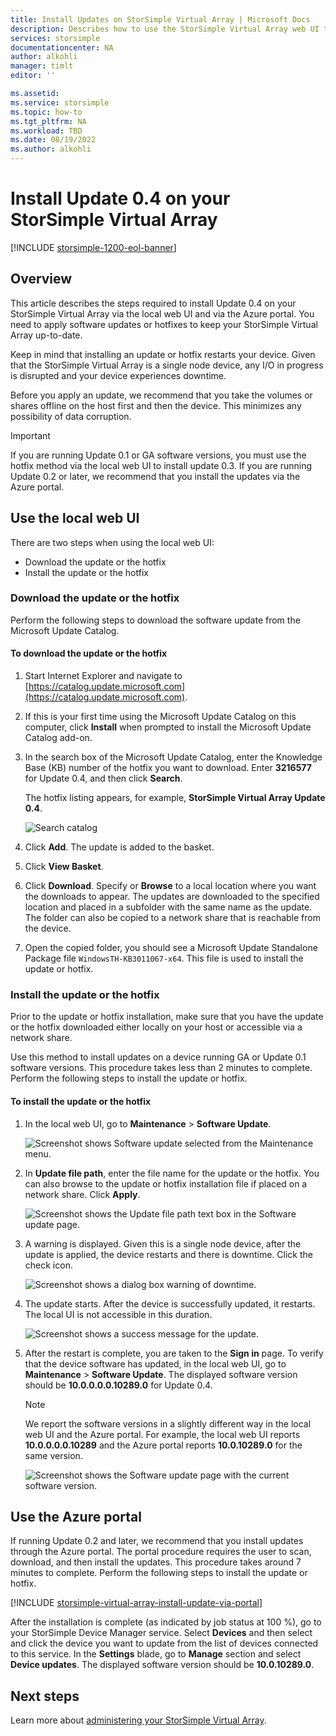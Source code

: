 ```yaml
---
title: Install Updates on StorSimple Virtual Array | Microsoft Docs
description: Describes how to use the StorSimple Virtual Array web UI to apply Update 0.4 using the Azure portal and hot fix method.
services: storsimple
documentationcenter: NA
author: alkohli
manager: timlt
editor: ''

ms.assetid: 
ms.service: storsimple
ms.topic: how-to
ms.tgt_pltfrm: NA
ms.workload: TBD
ms.date: 08/19/2022
ms.author: alkohli
---
```

# Install Update 0.4 on your StorSimple Virtual Array

[!INCLUDE [storsimple-1200-eol-banner](../../includes/storsimple-1200-eol-banner.md)]

## Overview

This article describes the steps required to install Update 0.4 on your StorSimple Virtual Array via the local web UI and via the Azure portal. You need to apply software updates or hotfixes to keep your StorSimple Virtual Array up-to-date. 

Keep in mind that installing an update or hotfix restarts your device. Given that the StorSimple Virtual Array is a single node device, any I/O in progress is disrupted and your device experiences downtime. 

Before you apply an update, we recommend that you take the volumes or shares offline on the host first and then the device. This minimizes any possibility of data corruption.

> [!IMPORTANT]
> If you are running Update 0.1 or GA software versions, you must use the hotfix method via the local web UI to install update 0.3. If you are running Update 0.2 or later, we recommend that you install the updates via the Azure portal.
 

## Use the local web UI

There are two steps when using the local web UI:

* Download the update or the hotfix
* Install the update or the hotfix

### Download the update or the hotfix

Perform the following steps to download the software update from the Microsoft Update Catalog.

#### To download the update or the hotfix

1. Start Internet Explorer and navigate to [https://catalog.update.microsoft.com](https://catalog.update.microsoft.com).

2. If this is your first time using the Microsoft Update Catalog on this computer, click **Install** when prompted to install the Microsoft Update Catalog add-on.

3. In the search box of the Microsoft Update Catalog, enter the Knowledge Base (KB) number of the hotfix you want to download. Enter **3216577** for Update 0.4, and then click **Search**.
   
    The hotfix listing appears, for example, **StorSimple Virtual Array Update 0.4**.
   
    ![Search catalog](./media/storsimple-virtual-array-install-update-04/download1.png)

4. Click **Add**. The update is added to the basket.

5. Click **View Basket**.

6. Click **Download**. Specify or **Browse** to a local location where you want the downloads to appear. The updates are downloaded to the specified location and placed in a subfolder with the same name as the update. The folder can also be copied to a network share that is reachable from the device.

7. Open the copied folder, you should see a Microsoft Update Standalone Package file `WindowsTH-KB3011067-x64`. This file is used to install the update or hotfix.

### Install the update or the hotfix

Prior to the update or hotfix installation, make sure that you have the update or the hotfix downloaded either locally on your host or accessible via a network share. 

Use this method to install updates on a device running GA or Update 0.1 software versions. This procedure takes less than 2 minutes to complete. Perform the following steps to install the update or hotfix.

#### To install the update or the hotfix

1. In the local web UI, go to **Maintenance** > **Software Update**.
   
    ![Screenshot shows Software update selected from the Maintenance menu.](./media/storsimple-virtual-array-install-update/update1m.png)

2. In **Update file path**, enter the file name for the update or the hotfix. You can also browse to the update or hotfix installation file if placed on a network share. Click **Apply**.
   
    ![Screenshot shows the Update file path text box in the Software update page.](./media/storsimple-virtual-array-install-update/update2m.png)

3. A warning is displayed. Given this is a single node device, after the update is applied, the device restarts and there is downtime. Click the check icon.
   
   ![Screenshot shows a dialog box warning of downtime.](./media/storsimple-virtual-array-install-update/update3m.png)

4. The update starts. After the device is successfully updated, it restarts. The local UI is not accessible in this duration.
   
    ![Screenshot shows a success message for the update.](./media/storsimple-virtual-array-install-update/update5m.png)

5. After the restart is complete, you are taken to the **Sign in** page. To verify that the device software has updated, in the local web UI, go to **Maintenance** > **Software Update**. The displayed software version should be **10.0.0.0.0.10289.0** for Update 0.4.
   
   > [!NOTE]
   > We report the software versions in a slightly different way in the local web UI and the Azure portal. For example, the local web UI reports **10.0.0.0.0.10289** and the Azure portal reports **10.0.10289.0** for the same version.
   
    ![Screenshot shows the Software update page with the current software version.](./media/storsimple-virtual-array-install-update/update6m.png)

## Use the Azure portal

If running Update 0.2 and later, we recommend that you install updates through the Azure portal. The portal procedure requires the user to scan, download, and then install the updates. This procedure takes around 7 minutes to complete. Perform the following steps to install the update or hotfix.

[!INCLUDE [storsimple-virtual-array-install-update-via-portal](../../includes/storsimple-virtual-array-install-update-via-portal-04.md)]

After the installation is complete (as indicated by job status at 100 %), go to your StorSimple Device Manager service. Select **Devices** and then select and click the device you want to update from the list of devices connected to this service. In the **Settings** blade, go to **Manage** section and select **Device updates**. The displayed software version should be **10.0.10289.0**.


## Next steps

Learn more about [administering your StorSimple Virtual Array](storsimple-ova-web-ui-admin.md).

